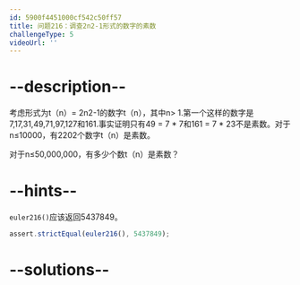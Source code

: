 ```yaml
---
id: 5900f4451000cf542c50ff57
title: 问题216：调查2n2-1形式的数字的素数
challengeType: 5
videoUrl: ''
---
```


# --description--

考虑形式为t（n）= 2n2-1的数字t（n），其中n> 1.第一个这样的数字是7,17,31,49,71,97,127和161.事实证明只有49 = 7 \* 7和161 = 7 \* 23不是素数。对于n≤10000，有2202个数字t（n）是素数。

对于n≤50,000,000，有多少个数t（n）是素数？

# --hints--

`euler216()`应该返回5437849。

```js
assert.strictEqual(euler216(), 5437849);
```

# --solutions--

